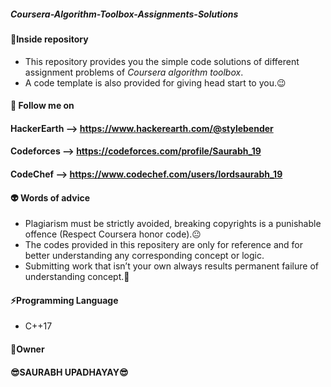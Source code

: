 ##### Coursera-Algorithm-Toolbox-Assignments-Solutions


#### :memo:**Inside repository**
- This repository provides you the simple code solutions of different assignment problems of *Coursera algorithm toolbox*.
- A code template is also provided for giving head start to you.:wink:



 #### :raised_hands:	 Follow me on
 
 ####                            **HackerEarth** --> https://www.hackerearth.com/@stylebender
 ####                            **Codeforces** --> https://codeforces.com/profile/Saurabh_19
 ####                            **CodeChef** --> https://www.codechef.com/users/lordsaurabh_19



#### :alien: **Words of advice**
- Plagiarism must be strictly avoided, breaking copyrights is a punishable offence (Respect Coursera honor code).:neutral_face:
- The codes provided in this repositery are only for reference and for better understanding any corresponding concept or logic.
- Submitting work that isn’t your own always results permanent failure of understanding concept.:imp:



#### :zap:**Programming Language**
- C++17



####                     :name_badge:Owner
####                     :sunglasses:**SAURABH UPADHAYAY**:sunglasses:

